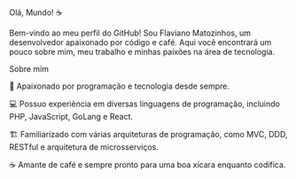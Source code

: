 
Olá, Mundo! ☕

Bem-vindo ao meu perfil do GitHub! Sou Flaviano Matozinhos, um desenvolvedor apaixonado por código e café. Aqui você encontrará um pouco sobre mim, meu trabalho e minhas paixões na área de tecnologia.


Sobre mim

🚀 Apaixonado por programação e tecnologia desde sempre.

💻 Possuo experiência em diversas linguagens de programação, incluindo PHP, JavaScript, GoLang e React.

🏗️ Familiarizado com várias arquiteturas de programação, como MVC, DDD, RESTful e arquitetura de microsserviços.

☕ Amante de café e sempre pronto para uma boa xícara enquanto codifica.

